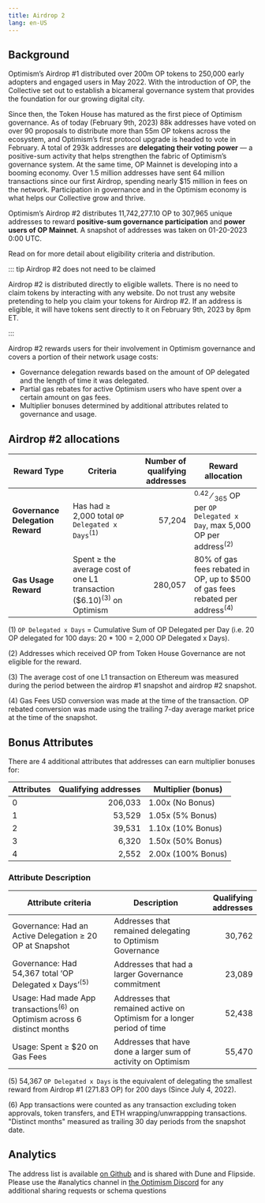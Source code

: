 ```yaml
---
title: Airdrop 2
lang: en-US
---
```


## Background

Optimism’s Airdrop #1 distributed over 200m OP tokens to 250,000 early adopters and engaged users in May 2022.
With the introduction of OP, the Collective set out to establish a bicameral governance system that provides the foundation for our growing digital city.

Since then, the Token House has matured as the first piece of Optimism governance.
As of today (February 9th, 2023) 88k addresses have voted on over 90 proposals to distribute more than 55m OP tokens across the ecosystem, and Optimism’s first protocol upgrade is headed to vote in February. A total of 293k addresses are **delegating their voting power** — a positive-sum activity that helps strengthen the fabric of Optimism’s governance system.
At the same time, OP Mainnet is developing into a booming economy. 
Over 1.5 million addresses have sent 64 million transactions since our first Airdrop, spending nearly $15 million in fees on the network. 
Participation in governance and in the Optimism economy is what helps our Collective grow and thrive.

Optimism’s Airdrop #2 distributes 11,742,277.10 OP to 307,965 unique addresses to reward **positive-sum governance participation** and **power users of OP Mainnet**. 
A snapshot of addresses was taken on 01-20-2023 0:00 UTC.

Read on for more detail about eligibility criteria and distribution.

::: tip Airdrop #2 does not need to be claimed

Airdrop #2 is distributed directly to eligible wallets. 
There is no need to claim tokens by interacting with any website.
Do not trust any website pretending to help you claim your tokens for Airdrop #2. 
If an address is eligible, it will have tokens sent directly to it on February 9th, 2023 by 8pm ET.

:::

Airdrop #2 rewards users for their involvement in Optimism governance and covers a portion of their network usage costs:

- Governance delegation rewards based on the amount of OP delegated and the length of time it was delegated.
- Partial gas rebates for active Optimism users who have spent over a certain amount on gas fees.
- Multiplier bonuses determined by additional attributes related to governance and usage.


## Airdrop #2 allocations

| Reward Type                      | Criteria | Number of qualifying addresses | Reward allocation |
| -------------------------------- | -------- | -----------------------------: | ----------------- |
| **Governance Delegation Reward** | Has had ≥ 2,000 total `OP Delegated x Days`<sup>(1)</sup> | 57,204 | <sup>0.42</sup> &#8260; <sub>365</sub> OP per `OP Delegated x Day`, max 5,000 OP per address<sup>(2)</sup> |
| **Gas Usage Reward** | Spent ≥ the average cost of one L1 transaction ($6.10)<sup>(3)</sup> on Optimism | 280,057 | 80% of gas fees rebated in OP, up to $500 of gas fees rebated per address<sup>(4)</sup> |


(1) `OP Delegated x Days` = Cumulative Sum of OP Delegated per Day (i.e. 20 OP delegated for 100 days: 20 * 100 = 2,000 OP Delegated x Days).

(2) Addresses which received OP from Token House Governance are not eligible for the reward.

(3) The average cost of one L1 transaction on Ethereum was measured during the period between the airdrop #1 snapshot and airdrop #2 snapshot.

(4) Gas Fees USD conversion was made at the time of the transaction. 
OP rebated conversion was made using the trailing 7-day average market price at the time of the snapshot.

## Bonus Attributes

There are 4 additional attributes that addresses can earn multiplier bonuses for:

| Attributes | Qualifying addresses | Multiplier (bonus) |
| --- | --: | --- |
| 0 | 206,033 | 1.00x (No Bonus) |
| 1 | 53,529 | 1.05x (5% Bonus)  |
| 2 | 39,531 | 1.10x (10% Bonus) |
| 3 | 6,320 | 1.50x (50% Bonus)  |
| 4 | 2,552 | 2.00x (100% Bonus) |


### Attribute Description

| Attribute criteria | Description | Qualifying addresses |
| --- | --- | ---: |
| Governance: Had an Active Delegation ≥ 20 OP at Snapshot | Addresses that remained delegating to Optimism Governance | 30,762 |
| Governance: Had 54,367 total ‘OP Delegated x Days’<sup>(5)</sup> | Addresses that had a larger Governance commitment | 23,089 |
| Usage: Had made App transactions<sup>(6)</sup> on Optimism across 6 distinct months | Addresses that remained active on Optimism for a longer period of time | 52,438 |
| Usage: Spent ≥ $20 on Gas Fees | Addresses that have done a larger sum of activity on Optimism | 55,470 |

(5) 54,367 `OP Delegated x Days` is the equivalent of delegating the smallest reward from Airdrop #1 (271.83 OP) for 200 days (Since July 4, 2022).

(6) App transactions were counted as any transaction excluding token approvals, token transfers, and ETH wrapping/unwrappping transactions. "Distinct months" measured as trailing 30 day periods from the snapshot date.



## Analytics

The address list is available [on Github](https://github.com/ethereum-optimism/op-analytics/tree/main/reference_data/address_lists) and is shared with Dune and Flipside.
Please use the #analytics channel in [the Optimism Discord](https://discord-gateway.optimism.io/) for any additional sharing requests or schema questions 